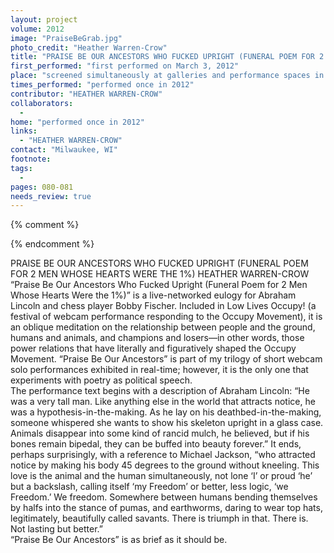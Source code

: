 ```yaml
---
layout: project
volume: 2012
image: "PraiseBeGrab.jpg"
photo_credit: "Heather Warren-Crow"
title: "PRAISE BE OUR ANCESTORS WHO FUCKED UPRIGHT (FUNERAL POEM FOR 2 MEN WHOSE HEARTS WERE THE 1%)"
first_performed: "first performed on March 3, 2012"
place: "screened simultaneously at galleries and performance spaces in Argentina, Brazil, Colombia, El Salvador, France, Mexico, Northern Ireland, and the US"
times_performed: "performed once in 2012"
contributor: "HEATHER WARREN-CROW"
collaborators: 
  - 
home: "performed once in 2012"
links: 
  - "HEATHER WARREN-CROW"
contact: "Milwaukee, WI"
footnote: 
tags: 
  - 
pages: 080-081
needs_review: true
---
```


{% comment %} 

{% endcomment %}

 PRAISE BE OUR ANCESTORS WHO FUCKED UPRIGHT (FUNERAL POEM FOR 2 MEN WHOSE HEARTS WERE THE 1%) 
 HEATHER WARREN-CROW 
 “Praise Be Our Ancestors Who Fucked Upright (Funeral Poem for 2 Men Whose Hearts Were the 1%)” is a live-networked eulogy for Abraham Lincoln and chess player Bobby Fischer. Included in Low Lives Occupy! (a festival of webcam performance responding to the Occupy Movement), it is an oblique meditation on the relationship between people and the ground, humans and animals, and champions and losers—in other words, those power relations that have literally and figuratively shaped the Occupy Movement. “Praise Be Our Ancestors” is part of my trilogy of short webcam solo performances exhibited in real-time; however, it is the only one that experiments with poetry as political speech.  
 The performance text begins with a description of Abraham Lincoln: “He was a very tall man. Like anything else in the world that attracts notice, he was a hypothesis-in-the-making. As he lay on his deathbed-in-the-making, someone whispered she wants to show his skeleton upright in a glass case. Animals disappear into some kind of rancid mulch, he believed, but if his bones remain bipedal, they can be buffed into beauty forever.” It ends, perhaps surprisingly, with a reference to Michael Jackson, “who attracted notice by making his body 45 degrees to the ground without kneeling. This love is the animal and the human simultaneously, not lone ‘I’ or proud ‘he’ but a backslash, calling itself ‘my Freedom’ or better, less logic, ‘we Freedom.’ We freedom. Somewhere between humans bending themselves by halfs into the stance of pumas, and earthworms, daring to wear top hats, legitimately, beautifully called savants. There is triumph in that. There is. Not lasting but better.”  
 “Praise Be Our Ancestors” is as brief as it should be.  
